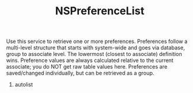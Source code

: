 ﻿---
uid: crmscript_ref_NSPreferenceList
title: NSPreferenceList
intellisense: Void.NSPreferenceList
keywords: NSPreferenceList
so.topic: reference
---

Use this service to retrieve one or more preferences. Preferences follow a multi-level structure that starts with system-wide and goes via database, group to associate level. The lowermost (closest to associate) definition wins. Preference values are always calculated relative to the current associate; you do NOT get raw table values here. Preferences are saved/changed individually, but can be retrieved as a group.

1. autolist 

